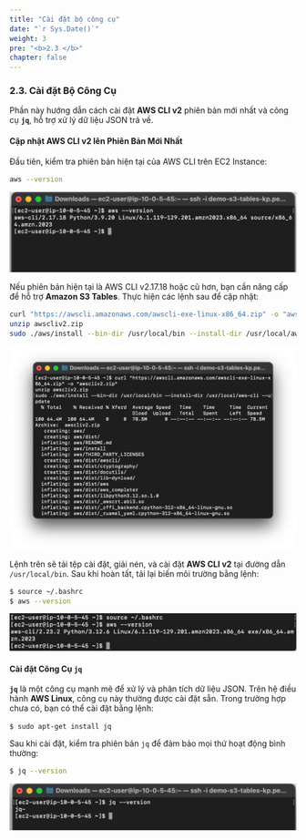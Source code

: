 ```yaml
---
title: "Cài đặt bộ công cụ"
date: "`r Sys.Date()`"
weight: 3
pre: "<b>2.3 </b>"
chapter: false
---
```


### 2.3. Cài đặt Bộ Công Cụ

Phần này hướng dẫn cách cài đặt **AWS CLI v2** phiên bản mới nhất và công cụ **`jq`**, hỗ trợ xử lý dữ liệu JSON trả về.

#### Cập nhật AWS CLI v2 lên Phiên Bản Mới Nhất

Đầu tiên, kiểm tra phiên bản hiện tại của AWS CLI trên EC2 Instance:

```bash
aws --version
```

![alt text](image.png)

Nếu phiên bản hiện tại là AWS CLI v2.17.18 hoặc cũ hơn, bạn cần nâng cấp để hỗ trợ **Amazon S3 Tables**. Thực hiện các lệnh sau để cập nhật:

```bash
curl "https://awscli.amazonaws.com/awscli-exe-linux-x86_64.zip" -o "awscliv2.zip"
unzip awscliv2.zip
sudo ./aws/install --bin-dir /usr/local/bin --install-dir /usr/local/aws-cli --update
```

![alt text](image-1.png)

Lệnh trên sẽ tải tệp cài đặt, giải nén, và cài đặt **AWS CLI v2** tại đường dẫn `/usr/local/bin`. Sau khi hoàn tất, tải lại biến môi trường bằng lệnh:

```bash
$ source ~/.bashrc
$ aws --version
```

![alt text](image-2.png)

#### Cài đặt Công Cụ `jq`

**`jq`** là một công cụ mạnh mẽ để xử lý và phân tích dữ liệu JSON. Trên hệ điều hành **AWS Linux**, công cụ này thường được cài đặt sẵn. Trong trường hợp chưa có, bạn có thể cài đặt bằng lệnh:

`$ sudo apt-get install jq`

Sau khi cài đặt, kiểm tra phiên bản `jq` để đảm bảo mọi thứ hoạt động bình thường:

```bash
$ jq --version
```

![alt text](image-3.png)
